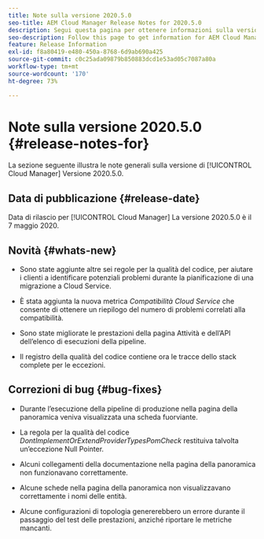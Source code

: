 ```yaml
---
title: Note sulla versione 2020.5.0
seo-title: AEM Cloud Manager Release Notes for 2020.5.0
description: Segui questa pagina per ottenere informazioni sulla versione 2020.5.0 di Cloud Manager
seo-description: Follow this page to get information for AEM Cloud Manager Release 2020.5.0
feature: Release Information
exl-id: f8a80419-e480-450a-8768-6d9ab690a425
source-git-commit: c0c25ada09879b850883dcd1e53ad05c7087a80a
workflow-type: tm+mt
source-wordcount: '170'
ht-degree: 73%

---
```


# Note sulla versione 2020.5.0 {#release-notes-for}

La sezione seguente illustra le note generali sulla versione di [!UICONTROL Cloud Manager] Versione 2020.5.0.

## Data di pubblicazione {#release-date}

Data di rilascio per [!UICONTROL Cloud Manager] La versione 2020.5.0 è il 7 maggio 2020.

## Novità {#whats-new}

* Sono state aggiunte altre sei regole per la qualità del codice, per aiutare i clienti a identificare potenziali problemi durante la pianificazione di una migrazione a Cloud Service.

* È stata aggiunta la nuova metrica *Compatibilità Cloud Service* che consente di ottenere un riepilogo del numero di problemi correlati alla compatibilità.

* Sono state migliorate le prestazioni della pagina Attività e dell’API dell’elenco di esecuzioni della pipeline.

* Il registro della qualità del codice contiene ora le tracce dello stack complete per le eccezioni.

## Correzioni di bug {#bug-fixes}

* Durante l’esecuzione della pipeline di produzione nella pagina della panoramica veniva visualizzata una scheda fuorviante.

* La regola per la qualità del codice *DontImplementOrExtendProviderTypesPomCheck* restituiva talvolta un’eccezione Null Pointer.

* Alcuni collegamenti della documentazione nella pagina della panoramica non funzionavano correttamente.

* Alcune schede nella pagina della panoramica non visualizzavano correttamente i nomi delle entità.

* Alcune configurazioni di topologia genererebbero un errore durante il passaggio del test delle prestazioni, anziché riportare le metriche mancanti.
